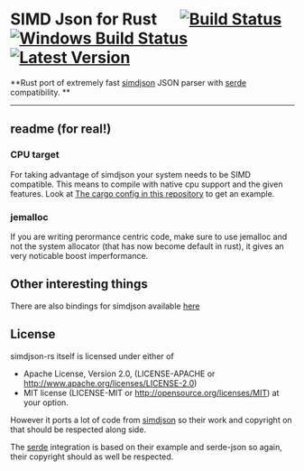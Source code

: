 # SIMD Json for Rust &emsp; [![Build Status]][circleci.com] [![Windows Build Status]][appveyor.com] [![Latest Version]][crates.io]

[Build Status]: https://circleci.com/gh/Licenser/simdjson-rs/tree/master.svg?style=svg
[circleci.com]: https://circleci.com/gh/Licenser/simdjson-rs/tree/master
[Windows Build Status]: https://ci.appveyor.com/api/projects/status/0kf0v6hj5v2gite9?svg=true
[appveyor.com]: https://ci.appveyor.com/project/Licenser/simdjson-rs
[Latest Version]: https://img.shields.io/crates/v/simd-json.svg
[crates.io]: https://crates.io/crates/simd-json

**Rust port of extremely fast [simdjson](https://github.com/lemire/simdjson) JSON parser with [serde](serde.rs) compatibility.
**

---

## readme (for real!)

### CPU target

For taking advantage of simdjson your system needs to be SIMD compatible. This means to compile with native cpu support and the given features. Look at [The cargo config in this repository](.cargo/config) to get an example.

### jemalloc

If you are writing perormance centric code, make sure to use jemalloc and not the system allocator (that has now become default in rust), it gives an very noticable boost imperformance.



## Other interesting things

There are also bindings for simdjson available [here](https://github.com/SunDoge/simdjson-rust)

## License

simdjson-rs itself is licensed under either of

* Apache License, Version 2.0, (LICENSE-APACHE or http://www.apache.org/licenses/LICENSE-2.0)
* MIT license (LICENSE-MIT or http://opensource.org/licenses/MIT)
at your option.

However it ports a lot of code from [simdjson](https://github.com/lemire/simdjson) so their work and copyright on that should be respected along side.

The [serde](serde.rs) integration is based on their example and serde-json so again, their copyright should as well be respected.
